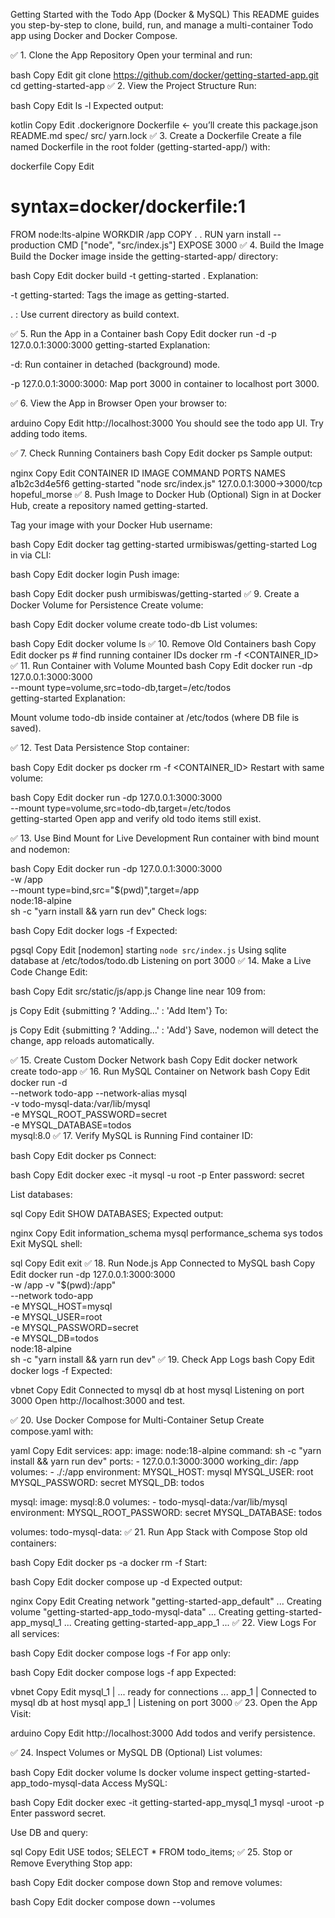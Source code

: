 Getting Started with the Todo App (Docker & MySQL)
This README guides you step-by-step to clone, build, run, and manage a multi-container Todo app using Docker and Docker Compose.

✅ 1. Clone the App Repository
Open your terminal and run:

bash
Copy
Edit
git clone https://github.com/docker/getting-started-app.git
cd getting-started-app
✅ 2. View the Project Structure
Run:

bash
Copy
Edit
ls -l
Expected output:

kotlin
Copy
Edit
.dockerignore
Dockerfile     ← you’ll create this
package.json
README.md
spec/
src/
yarn.lock
✅ 3. Create a Dockerfile
Create a file named Dockerfile in the root folder (getting-started-app/) with:

dockerfile
Copy
Edit
# syntax=docker/dockerfile:1

FROM node:lts-alpine
WORKDIR /app
COPY . .
RUN yarn install --production
CMD ["node", "src/index.js"]
EXPOSE 3000
✅ 4. Build the Image
Build the Docker image inside the getting-started-app/ directory:

bash
Copy
Edit
docker build -t getting-started .
Explanation:

-t getting-started: Tags the image as getting-started.

. : Use current directory as build context.

✅ 5. Run the App in a Container
bash
Copy
Edit
docker run -d -p 127.0.0.1:3000:3000 getting-started
Explanation:

-d: Run container in detached (background) mode.

-p 127.0.0.1:3000:3000: Map port 3000 in container to localhost port 3000.

✅ 6. View the App in Browser
Open your browser to:

arduino
Copy
Edit
http://localhost:3000
You should see the todo app UI. Try adding todo items.

✅ 7. Check Running Containers
bash
Copy
Edit
docker ps
Sample output:

nginx
Copy
Edit
CONTAINER ID   IMAGE           COMMAND               PORTS                    NAMES
a1b2c3d4e5f6   getting-started "node src/index.js"   127.0.0.1:3000->3000/tcp  hopeful_morse
✅ 8. Push Image to Docker Hub (Optional)
Sign in at Docker Hub, create a repository named getting-started.

Tag your image with your Docker Hub username:

bash
Copy
Edit
docker tag getting-started urmibiswas/getting-started
Log in via CLI:

bash
Copy
Edit
docker login
Push image:

bash
Copy
Edit
docker push urmibiswas/getting-started
✅ 9. Create a Docker Volume for Persistence
Create volume:

bash
Copy
Edit
docker volume create todo-db
List volumes:

bash
Copy
Edit
docker volume ls
✅ 10. Remove Old Containers
bash
Copy
Edit
docker ps           # find running container IDs
docker rm -f <CONTAINER_ID>
✅ 11. Run Container with Volume Mounted
bash
Copy
Edit
docker run -dp 127.0.0.1:3000:3000 \
  --mount type=volume,src=todo-db,target=/etc/todos \
  getting-started
Explanation:

Mount volume todo-db inside container at /etc/todos (where DB file is saved).

✅ 12. Test Data Persistence
Stop container:

bash
Copy
Edit
docker ps
docker rm -f <CONTAINER_ID>
Restart with same volume:

bash
Copy
Edit
docker run -dp 127.0.0.1:3000:3000 \
  --mount type=volume,src=todo-db,target=/etc/todos \
  getting-started
Open app and verify old todo items still exist.

✅ 13. Use Bind Mount for Live Development
Run container with bind mount and nodemon:

bash
Copy
Edit
docker run -dp 127.0.0.1:3000:3000 \
  -w /app \
  --mount type=bind,src="$(pwd)",target=/app \
  node:18-alpine \
  sh -c "yarn install && yarn run dev"
Check logs:

bash
Copy
Edit
docker logs -f <container-id>
Expected:

pgsql
Copy
Edit
[nodemon] starting `node src/index.js`
Using sqlite database at /etc/todos/todo.db
Listening on port 3000
✅ 14. Make a Live Code Change
Edit:

bash
Copy
Edit
src/static/js/app.js
Change line near 109 from:

js
Copy
Edit
{submitting ? 'Adding...' : 'Add Item'}
To:

js
Copy
Edit
{submitting ? 'Adding...' : 'Add'}
Save, nodemon will detect the change, app reloads automatically.

✅ 15. Create Custom Docker Network
bash
Copy
Edit
docker network create todo-app
✅ 16. Run MySQL Container on Network
bash
Copy
Edit
docker run -d \
  --network todo-app --network-alias mysql \
  -v todo-mysql-data:/var/lib/mysql \
  -e MYSQL_ROOT_PASSWORD=secret \
  -e MYSQL_DATABASE=todos \
  mysql:8.0
✅ 17. Verify MySQL is Running
Find container ID:

bash
Copy
Edit
docker ps
Connect:

bash
Copy
Edit
docker exec -it <mysql-container-id> mysql -u root -p
Enter password: secret

List databases:

sql
Copy
Edit
SHOW DATABASES;
Expected output:

nginx
Copy
Edit
information_schema
mysql
performance_schema
sys
todos
Exit MySQL shell:

sql
Copy
Edit
exit
✅ 18. Run Node.js App Connected to MySQL
bash
Copy
Edit
docker run -dp 127.0.0.1:3000:3000 \
  -w /app -v "$(pwd):/app" \
  --network todo-app \
  -e MYSQL_HOST=mysql \
  -e MYSQL_USER=root \
  -e MYSQL_PASSWORD=secret \
  -e MYSQL_DB=todos \
  node:18-alpine \
  sh -c "yarn install && yarn run dev"
✅ 19. Check App Logs
bash
Copy
Edit
docker logs -f <app-container-id>
Expected:

vbnet
Copy
Edit
Connected to mysql db at host mysql
Listening on port 3000
Open http://localhost:3000 and test.

✅ 20. Use Docker Compose for Multi-Container Setup
Create compose.yaml with:

yaml
Copy
Edit
services:
  app:
    image: node:18-alpine
    command: sh -c "yarn install && yarn run dev"
    ports:
      - 127.0.0.1:3000:3000
    working_dir: /app
    volumes:
      - ./:/app
    environment:
      MYSQL_HOST: mysql
      MYSQL_USER: root
      MYSQL_PASSWORD: secret
      MYSQL_DB: todos

  mysql:
    image: mysql:8.0
    volumes:
      - todo-mysql-data:/var/lib/mysql
    environment:
      MYSQL_ROOT_PASSWORD: secret
      MYSQL_DATABASE: todos

volumes:
  todo-mysql-data:
✅ 21. Run App Stack with Compose
Stop old containers:

bash
Copy
Edit
docker ps -a
docker rm -f <container-ids>
Start:

bash
Copy
Edit
docker compose up -d
Expected output:

nginx
Copy
Edit
Creating network "getting-started-app_default" ...
Creating volume "getting-started-app_todo-mysql-data" ...
Creating getting-started-app_mysql_1 ...
Creating getting-started-app_app_1 ...
✅ 22. View Logs
For all services:

bash
Copy
Edit
docker compose logs -f
For app only:

bash
Copy
Edit
docker compose logs -f app
Expected:

vbnet
Copy
Edit
mysql_1  | ... ready for connections ...
app_1    | Connected to mysql db at host mysql
app_1    | Listening on port 3000
✅ 23. Open the App
Visit:

arduino
Copy
Edit
http://localhost:3000
Add todos and verify persistence.

✅ 24. Inspect Volumes or MySQL DB (Optional)
List volumes:

bash
Copy
Edit
docker volume ls
docker volume inspect getting-started-app_todo-mysql-data
Access MySQL:

bash
Copy
Edit
docker exec -it getting-started-app_mysql_1 mysql -uroot -p
Enter password secret.

Use DB and query:

sql
Copy
Edit
USE todos;
SELECT * FROM todo_items;
✅ 25. Stop or Remove Everything
Stop app:

bash
Copy
Edit
docker compose down
Stop and remove volumes:

bash
Copy
Edit
docker compose down --volumes

